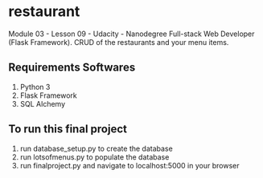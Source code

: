 # restaurant
Module 03 - Lesson 09 - Udacity - Nanodegree Full-stack Web Developer (Flask Framework). CRUD of the restaurants and your menu items.

## Requirements Softwares
1. Python 3
2. Flask Framework
3. SQL Alchemy

## To run this final project

1. run database_setup.py to create the database
2. run lotsofmenus.py to populate the database
3. run finalproject.py and navigate to localhost:5000 in your browser

